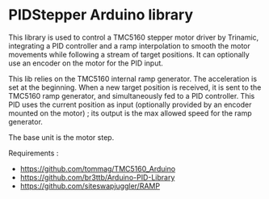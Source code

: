 # PIDStepper Arduino library
This library is used to control a TMC5160 stepper motor driver by Trinamic, integrating a PID controller and 
a ramp interpolation to smooth the motor movements while following a stream of target positions.
It can optionally use an encoder on the motor for the PID input.

This lib relies on the TMC5160 internal ramp generator. The acceleration is set at the beginning. 
When a new target position is received, it is sent to the TMC5160 ramp generator, and simultaneously fed to a PID
controller. This PID uses the current position as input (optionally provided by an encoder mounted on the motor) ; 
its output is the max allowed speed for the ramp generator. 

The base unit is the motor step.

Requirements : 
* https://github.com/tommag/TMC5160_Arduino
* https://github.com/br3ttb/Arduino-PID-Library
* https://github.com/siteswapjuggler/RAMP
